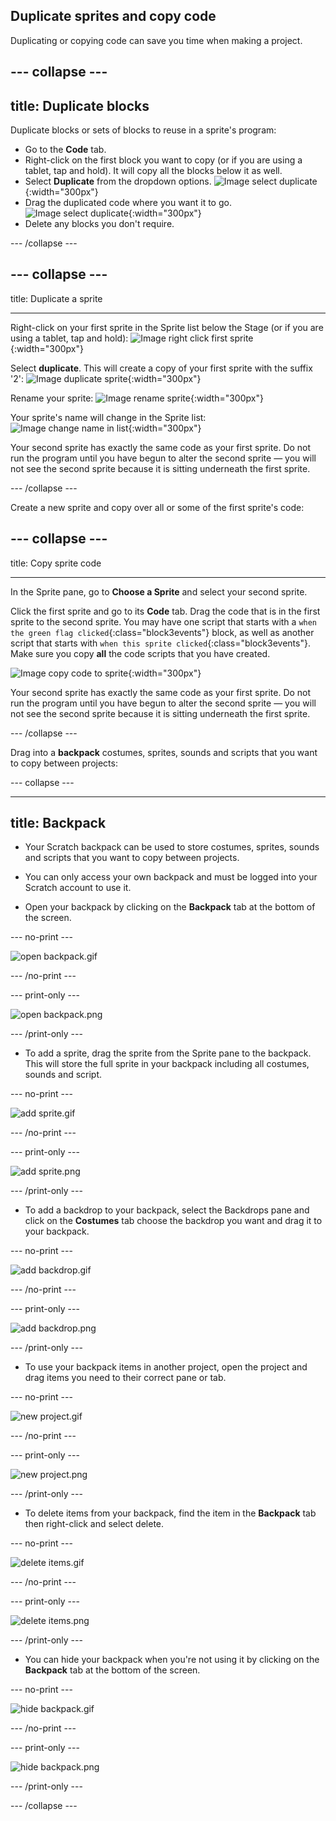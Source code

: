 ## Duplicate sprites and copy code

Duplicating or copying code can save you time when making a project. 

--- collapse ---
---
title: Duplicate blocks
---

Duplicate blocks or sets of blocks to reuse in a sprite's program:

* Go to the **Code** tab.
* Right-click on the first block you want to copy (or if you are using a tablet, tap and hold). It will copy all the blocks below it as well.
* Select **Duplicate** from the dropdown options.
![Image select duplicate](images/scratchguide-duplicate.png){:width="300px"}
* Drag the duplicated code where you want it to go.
![Image select duplicate](images/scratchguide-drag.png){:width="300px"}
* Delete any blocks you don't require.

--- /collapse ---

--- collapse ---
---

title: Duplicate a sprite

---

Right-click on your first sprite in the Sprite list below the Stage (or if you are using a tablet, tap and hold):
![Image right click first sprite](images/challenge1-right-click-sprite.png){:width="300px"}

Select **duplicate**. This will create a copy of your first sprite with the suffix '2':
![Image duplicate sprite](images/challenge1-duplicate-sprite.png){:width="300px"}

Rename your sprite:
![Image rename sprite](images/challenge1-rename-sprite.png){:width="300px"}

Your sprite's name will change in the Sprite list:
![Image change name in list](images/challenge1-sprite-list.png){:width="300px"}

Your second sprite has exactly the same code as your first sprite. Do not run the program until you have begun to alter the second sprite — you will not see the second sprite because it is sitting underneath the first sprite.

--- /collapse ---

Create a new sprite and copy over all or some of the first sprite's code:

--- collapse ---
---

title: Copy sprite code

---
In the Sprite pane, go to **Choose a Sprite** and select your second sprite.

Click the first sprite and go to its **Code** tab. Drag the code that is in the first sprite to the second sprite. You may have one script that starts with a `when the green flag clicked`{:class="block3events"} block, as well as another script that starts with `when this sprite clicked`{:class="block3events"}. Make sure you copy **all** the code scripts that you have created. 

![Image copy code to sprite](images/challenge1-sprite-list.gif){:width="300px"}

Your second sprite has exactly the same code as your first sprite. Do not run the program until you have begun to alter the second sprite — you will not see the second sprite because it is sitting underneath the first sprite.

--- /collapse ---

Drag into a **backpack** costumes, sprites, sounds and scripts that you want to copy between projects:

--- collapse ---

---
title: Backpack
---

- Your Scratch backpack can be used to store costumes, sprites, sounds and scripts that you want to copy between projects.

- You can only access your own backpack and must be logged into your Scratch account to use it.

- Open your backpack by clicking on the **Backpack** tab at the bottom of the screen.

--- no-print ---

![open backpack.gif](images/open-backpack.gif)

--- /no-print ---

--- print-only ---

![open backpack.png](images/open-backpack.png)

--- /print-only ---

- To add a sprite, drag the sprite from the Sprite pane to the backpack. This will store the full sprite in your backpack including all costumes, sounds and script.

--- no-print ---

![add sprite.gif](images/add-sprite.gif)

--- /no-print ---

--- print-only ---

![add sprite.png](images/add-sprite.png)

--- /print-only ---

- To add a backdrop to your backpack, select the Backdrops pane and click on the **Costumes** tab choose the backdrop you want and drag it to your backpack.

--- no-print ---

![add backdrop.gif](images/add-backdrop.gif)

--- /no-print ---

--- print-only ---

![add backdrop.png](images/add-backdrop.png)

--- /print-only ---

- To use your backpack items in another project, open the project and drag items you need to their correct pane or tab.

--- no-print ---

![new project.gif](images/new-project.gif)

--- /no-print ---

--- print-only ---

![new project.png](images/new-project.png)

--- /print-only ---

- To delete items from your backpack, find the item in the **Backpack** tab then right-click and select delete.

--- no-print ---

![delete items.gif](images/delete-items.gif)

--- /no-print ---

--- print-only ---

![delete items.png](images/delete-items.png)

--- /print-only ---

- You can hide your backpack when you're not using it by clicking on the **Backpack** tab at the bottom of the screen.

--- no-print ---

![hide backpack.gif](images/hide-backpack.gif)

--- /no-print ---

--- print-only ---

![hide backpack.png](images/hide-backpack.png)

--- /print-only ---

--- /collapse ---
